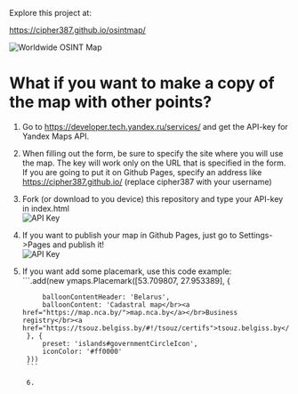 Explore this project at:

https://cipher387.github.io/osintmap/

![Worldwide OSINT Map](https://github.com/cipher387/osintmap/blob/main/osintmap.jpg)


<h1>What if you want to make a copy of the map with other points?</h1>

1. Go to https://developer.tech.yandex.ru/services/ and get the API-key for Yandex Maps API.

2. When filling out the form, be sure to specify the site where you will use the map. The key will work only on the URL that is specified in the form. If you are going to put it on Github Pages, specify an address like https://cipher387.github.io/ (replace cipher387 with your username)

3. Fork (or download to you device) this repository and type your API-key in index.html</br> ![API Key](https://github.com/cipher387/osintmap/blob/main/apikey.jpg)

4. If you want to publish your map in Github Pages, just go to Settings->Pages and publish it! </br> ![API Key](https://github.com/cipher387/osintmap/blob/main/Githubpages.jpg)

5. If you want add some placemark, use this code example:</br> ```.add(new ymaps.Placemark([53.709807, 27.953389], {
          
            balloonContentHeader: 'Belarus',
            balloonContent: 'Cadastral map</br><a href="https://map.nca.by/">map.nca.by</a></br>Business registry</br><a href="https://tsouz.belgiss.by/#!/tsouz/certifs">tsouz.belgiss.by</a>'
        }, {
            preset: 'islands#governmentCircleIcon',
            iconColor: '#ff0000'
        }))
        ```
        
        6. 
        
       
